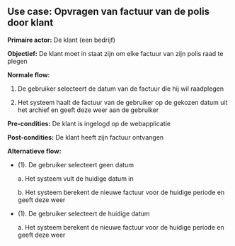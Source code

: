 ## Use case: Opvragen van factuur van de polis door klant

**Primaire actor:** De klant (een bedrijf)

**Objectief:** De klant moet in staat zijn om elke factuur van zijn polis raad te plegen

**Normale flow:**


1. De gebruiker selecteert de datum van de factuur die hij wil raadplegen

2. Het systeem haalt de factuur van de gebruiker op de gekozen datum uit het archief en geeft deze weer aan de gebruiker


**Pre-condities:** De klant is ingelogd op de webapplicatie

**Post-condities:** De klant heeft zijn factuur ontvangen 

**Alternatieve flow:**

* (1). De gebruiker selecteert geen datum

  a. Het systeem vult de huidige datum in

  b. Het systeem berekent de nieuwe factuur voor de huidige periode en geeft deze weer

* (1). De gebruiker selecteert de huidige datum

  a. Het systeem berekent de nieuwe factuur voor de huidige periode en geeft deze weer
